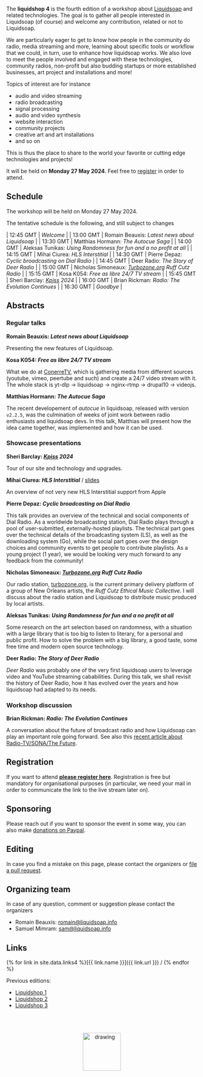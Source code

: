 The **liquidshop 4** is the fourth edition of a workshop about
[Liquidsoap](https://www.liquidsoap.info/) and related technologies. The goal is
to gather all people interested in Liquidsoap (of course) and welcome any
contribution, related or not to Liquidsoap.

We are particularly eager to get to know how people in the community do radio,
media streaming and more, learning about specific tools or workflow that we
could, in turn, use to enhance how liquidsoap works. We also love to meet the
people involved and engaged with these technologies, community radios,
non-profit but also budding startups or more established businesses, art project
and installations and more!

Topics of interest are for instance

- audio and video streaming
- radio broadcasting
- signal processing
- audio and video synthesis
- website interaction
- community projects
- creative art and art installations
- and so on

This is thus the place to share to the world your favorite or cutting edge
technologies and projects!

It will be held on **Monday 27 May 2024**. Feel free to
[register](https://forms.gle/FUptuWRGGJFCMttC7) in order to attend.
<!-- or propose a talk! -->

<!--
Attending
---------

The event is fully online and the video-conference website is
[https://bbb.liquidshop.info](http://bbb.liquidsoap.info/).
-->

<!--
Presentations
-------------

Three kinds of presentations will be featured during the workshop:

- _showcase_ (15 min): a short presentation about a website / radio / art
  installation that you built using Liquidsoap or related tools
- _tech talks_ (30 min): an in-depth presentation of a technology related to
  Liquidsoap and streaming in general
- _workshop_: user-centered freeform discussions about your project or issues
  around Liquidsoap and streaming
-->

Schedule
--------

The workshop will be held on Monday 27 May 2024.

The tentative schedule is the following, and still subject to changes

| 12:45 GMT | _Welcome_ |
| 13:00 GMT | Romain Beauxis: _Latest news about Liquidsoap_ |
| 13:30 GMT | Matthias Hormann: _The Autocue Saga_ |
| 14:00 GMT | Aleksas Tunikas: _Using Randomness for fun and a no profit at all_ |
| 14:15 GMT | Mihai	Ciurea: _HLS Interstitial_ |
| 14:30 GMT | Pierre Depaz: _Cyclic broadcasting on Dial Radio_ |
| 14:45 GMT | Deer Radio: _The Story of Deer Radio_ |
| 15:00 GMT | Nicholas Simoneaux: _[Turbozone.org](https://turbozone.org/) Ruff Cutz Radio_ |
| 15:15 GMT | Kosa K054: _Free as libre 24/7 TV stream_ |
| 15:45 GMT | Sheri	Barclay: _[Kpiss](https://kpiss.fm/) 2024_ |
| 16:00 GMT | Brian Rickman: _Radio: The Evolution Continues_ |
| 16:30 GMT | _Goodbye_ |

Abstracts
---------

### Regular talks

**Romain Beauxis: _Latest news about Liquidsoap_**

Presenting the new features of Liquidsoap.

**Kosa K054: _Free as libre 24/7 TV stream_**

What we do at [ConerreTV](https://conerre.tv), which is gathering media from different sources (youtube, vimeo, peertube and such) and create a 24/7 video stream with it. The whole stack is yt-dlp → liquidsoap → nginx-rtmp → drupal10 → videojs.

**Matthias Hormann: _The Autocue Saga_**

The recent developement of _autocue_ in liquidsoap, released with version `v2.2.5`, was the culmination of weeks of joint work between radio enthusiasts and liquidsoap devs. In this talk, Matthias will present how the idea came together, was implemented and how it can be used.

### Showcase presentations

**Sheri	Barclay: _[Kpiss](https://kpiss.fm/) 2024_**

Tour of our site and technology and upgrades.

**Mihai	Ciurea: _HLS Interstitial_** / [slides](slides/hls-interstitial.pdf)

An overview of not very new HLS Interstitial support from Apple

**Pierre Depaz: _Cyclic broadcasting on Dial Radio_**

This talk provides an overview of the technical and social components of Dial Radio. As a worldwide broadcasting station, Dial Radio plays through a pool of user-submitted, externally-hosted playlists. The technical part goes over the technical details of the broadcasting system (LS), as well as the downloading system (Go), while the social part goes over the design choices and community events to get people to contribute playlists. As a young project (1 year), we would be looking very much forward to any feedback from the community!

**Nicholas Simoneaux: _[Turbozone.org](https://turbozone.org/) Ruff Cutz Radio_**

Our radio station, [turbozone.org](https://turbozone.org/), is the current primary delivery platform of a group of New Orleans artists, the _Ruff Cutz Ethical Music Collective_. I will discuss about the radio station and Liquidsoap to distribute music produced by local artists.

**Aleksas Tunikas: _Using Randomness for fun and a no profit at all_**

Some research on the art selection based on randomness, with a situation with a large library that is too big to listen to literary, for a personal and public profit. How to solve the problem with a big library, a good taste, some free time and modern open source technology.

**Deer Radio: _The Story of Deer Radio_**

_Deer Radio_ was probably one of the very first liquidsoap users to leverage video and YouTube streaming cababilities. During this talk, we shall revisit the history of Deer Radio, how it has evolved over the years and how liquidsoap had adapted to its needs.

### Workshop discussion

**Brian Rickman: _Radio: The Evolution Continues_**

A conversation about the future of broadcast radio and how Liquidsoap can play an important role going forward. See also this [recent article about Radio-TV/SONA/The Future](https://www.linkedin.com/pulse/radio-whats-next-sona-more-brian-rickman-icjgc/).

Registration
------------

If you want to attend [**please register here**](https://forms.gle/FUptuWRGGJFCMttC7). Registration is free but mandatory for organisational purposes (in particular, we need your mail in order to communicate the link to the live stream later on).

Sponsoring
----------

Please reach out if you want to sponsor the event in some way, you can also make [donations on Paypal](http://paypal.me/LiquidsoapMedia).

Editing
-------

In case you find a mistake on this page, please contact the organizers or [file a pull request](https://github.com/savonet/liquidshop).

Organizing team
---------------

In case of any question, comment or suggestion please contact the organizers

- Romain Beauxis: [romain@liquidsoap.info](mailto:romain@liquidsoap.info)
- Samuel Mimram: [sam@liquidsoap.info](mailto:sam@liquidsoap.info)

Links
-----

{% for link in site.data.links4 %}[{{ link.name }}]({{ link.url }}) / {% endfor %}

Previous editions:

- [Liquidshop 1](../1/)
- [Liquidshop 2](../2/)
- [Liquidshop 3](../3/)

<center><a href="https://www.liquidsoap.info/"><img src="https://www.liquidsoap.info/assets/img/bottle_invert.png" alt="drawing" height="100px" style="margin-top: 50px;"/></a></center>

<script>
window.onload = function() {
  var date = new Date();
  var tzo = - (date.getTimezoneOffset() / 60);
  var tzs; // TZ sign

  if (tzo >= 0) { tzs = "+"; }
  else { tzs = ""; }

  document.querySelector("#schedule + p + p").innerHTML += " (all times are given in <a href='https://en.wikipedia.org/wiki/Greenwich_Mean_Time'>GMT</a>, the current GMT time is "+date.getUTCHours()+":"+date.getUTCMinutes()+" and your current timezone is GMT"+tzs+tzo+"):";
  /*
  const hours = document.querySelectorAll("#schedule + p + p + table tr td:first-child");
  hours.forEach(function(h) {
    d = new Date("Jan 23 2022 " + h.innerHTML);
    h.innerHTML += "(" + d.getHours() + ":" + d.getMinutes() + " LT)";
  });
  */
}
</script>
